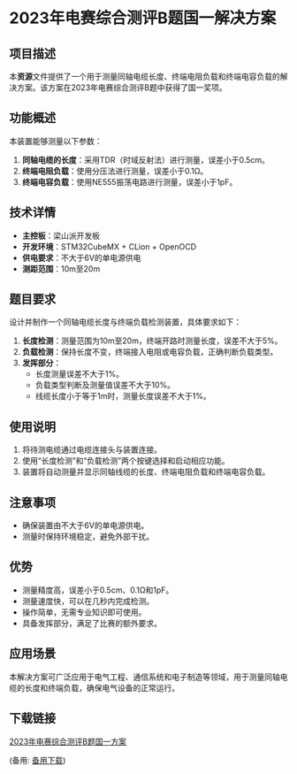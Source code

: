 # 2023年电赛综合测评B题国一解决方案

## 项目描述
本**资源**文件提供了一个用于测量同轴电缆长度、终端电阻负载和终端电容负载的解决方案。该方案在2023年电赛综合测评B题中获得了国一奖项。

## 功能概述
本装置能够测量以下参数：
1. **同轴电缆的长度**：采用TDR（时域反射法）进行测量，误差小于0.5cm。
2. **终端电阻负载**：使用分压法进行测量，误差小于0.1Ω。
3. **终端电容负载**：使用NE555振荡电路进行测量，误差小于1pF。

## 技术详情
- **主控板**：梁山派开发板
- **开发环境**：STM32CubeMX + CLion + OpenOCD
- **供电要求**：不大于6V的单电源供电
- **测距范围**：10m至20m

## 题目要求
设计并制作一个同轴电缆长度与终端负载检测装置，具体要求如下：
1. **长度检测**：测量范围为10m至20m，终端开路时测量长度，误差不大于5%。
2. **负载检测**：保持长度不变，终端接入电阻或电容负载，正确判断负载类型。
3. **发挥部分**：
   - 长度测量误差不大于1%。
   - 负载类型判断及测量值误差不大于10%。
   - 线缆长度小于等于1m时，测量长度误差不大于1%。

## 使用说明
1. 将待测电缆通过电缆连接头与装置连接。
2. 使用“长度检测”和“负载检测”两个按键选择和启动相应功能。
3. 装置将自动测量并显示同轴线缆的长度、终端电阻负载和终端电容负载。

## 注意事项
- 确保装置由不大于6V的单电源供电。
- 测量时保持环境稳定，避免外部干扰。

## 优势
- 测量精度高，误差小于0.5cm、0.1Ω和1pF。
- 测量速度快，可以在几秒内完成检测。
- 操作简单，无需专业知识即可使用。
- 具备发挥部分，满足了比赛的额外要求。

## 应用场景
本解决方案可广泛应用于电气工程、通信系统和电子制造等领域，用于测量同轴电缆的长度和终端负载，确保电气设备的正常运行。

## 下载链接
[2023年电赛综合测评B题国一方案](https://pan.quark.cn/s/55056300dcf7) 

(备用: [备用下载](https://pan.baidu.com/s/1-emBpGnuJnI-IAgZ2KPV9Q?pwd=1234))
